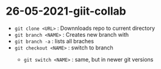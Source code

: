 # 26-05-2021-giit-collab
- `git clone <URL>` : Downnloads repo to current directory
- `git branch <NAME>` : Creates new branch with <NAME> 
- `git branch -a` : lists all braches
- `git checkout <NAME>` : switch to branch <NAME>
    - `git switch <NAME>` : same, but in newer git versions

